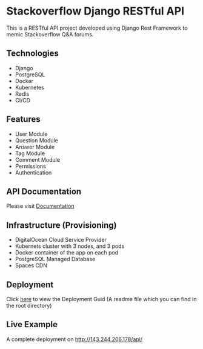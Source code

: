 # Stackoverflow Django RESTful API

This is a RESTful API project developed using Django Rest Framework to memic Stackoverflow Q&A forums.


## Technologies

- Django
- PostgreSQL
- Docker
- Kubernetes
- Redis
- CI/CD


## Features
- User Module 
- Question Module
- Answer Module
- Tag Module
- Comment Module
- Permissions 
- Authentication


## API Documentation
Please visit [Documentation](http://143.244.206.178/docs/)


## Infrastructure (Provisioning)
- DigitalOcean Cloud Service Provider
- Kubernets cluster with 3 nodes, and 3 pods
- Docker container of the app on each pod
- PostgreSQL Managed Database
- Spaces CDN


## Deployment
Click [here](https://github.com/malowaifeer/Stackoverflow-DRF-Sary/blob/main/deployment-guid.md) to view the Deployment Guid (A readme file which you can find in the root directory)


## Live Example
A complete deployment on http://143.244.206.178/api/